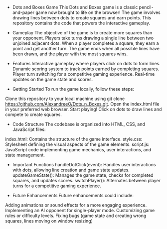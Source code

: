 - Dots and Boxes Game
This Dots and Boxes game is a classic pencil-and-paper game now brought to life on the browser! The game involves drawing lines between dots to create squares and earn points. This repository contains the code that powers the interactive gameplay.

- Gameplay
The objective of the game is to create more squares than your opponent. Players take turns drawing a single line between two unjoined adjacent dots. When a player completes a square, they earn a point and get another turn. The game ends when all possible lines have been drawn, and the player with the most squares wins.

- Features
Interactive gameplay where players click on dots to form lines.
Dynamic scoring system to track points earned by completing squares.
Player turn switching for a competitive gaming experience.
Real-time updates on the game state and scores.

- Getting Started
To run the game locally, follow these steps:

Clone this repository to your local machine using git clone https://github.com/AlexandreeO/Dots_n_Boxes.git.
Open the index.html file in your preferred web browser.
Start playing! Click on dots to draw lines and compete to create squares.

- Code Structure
The codebase is organized into HTML, CSS, and JavaScript files:

index.html: Contains the structure of the game interface.
style.css: Stylesheet defining the visual aspects of the game elements.
script.js: JavaScript code implementing game mechanics, user interactions, and state management.

- Important Functions
handleDotClick(event): Handles user interactions with dots, allowing line creation and game state updates.
updateGameState(): Manages the game state, checks for completed squares, and updates scores.
switchPlayer(): Alternates between player turns for a competitive gaming experience.


- Future Enhancements
Future enhancements could include:

Adding animations or sound effects for a more engaging experience.
Implementing an AI opponent for single-player mode.
Customizing game rules or difficulty levels.
Fixing bugs (game state and creating wrong squares, lines moving on window resizing)
